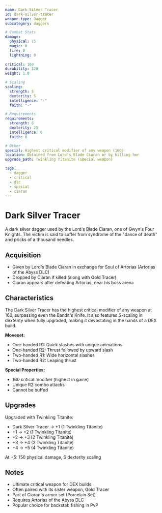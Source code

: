 ```yaml
---
name: Dark Silver Tracer
id: dark-silver-tracer
weapon_type: Dagger
subcategory: daggers

# Combat Stats
damage:
  physical: 75
  magic: 0
  fire: 0
  lightning: 0
  
critical: 160
durability: 120
weight: 1.0

# Scaling
scaling:
  strength: E
  dexterity: S
  intelligence: "-"
  faith: "-"

# Requirements
requirements:
  strength: 6
  dexterity: 25
  intelligence: 0
  faith: 0

# Other
special: Highest critical modifier of any weapon (160)
location: Obtained from Lord's Blade Ciaran or by killing her
upgrade_path: Twinkling Titanite (special weapon)

tags:
  - dagger
  - critical
  - dlc
  - special
  - ciaran
---
```


# Dark Silver Tracer

A dark silver dagger used by the Lord's Blade Ciaran, one of Gwyn's Four Knights. The victim is said to suffer from syndrome of the "dance of death" and pricks of a thousand needles.

## Acquisition
- Given by Lord's Blade Ciaran in exchange for Soul of Artorias (Artorias of the Abyss DLC)
- Dropped by Ciaran if killed (along with Gold Tracer)
- Ciaran appears after defeating Artorias, near his boss arena

## Characteristics
The Dark Silver Tracer has the highest critical modifier of any weapon at 160, surpassing even the Bandit's Knife. It also features S-scaling in dexterity when fully upgraded, making it devastating in the hands of a DEX build.

**Moveset:**
- One-handed R1: Quick slashes with unique animations
- One-handed R2: Thrust followed by upward slash
- Two-handed R1: Wide horizontal slashes
- Two-handed R2: Leaping thrust

**Special Properties:**
- 160 critical modifier (highest in game)
- Unique R2 combo attacks
- Cannot be buffed

## Upgrades
Upgraded with Twinkling Titanite:
- Dark Silver Tracer → +1 (1 Twinkling Titanite)
- +1 → +2 (1 Twinkling Titanite)  
- +2 → +3 (2 Twinkling Titanite)
- +3 → +4 (2 Twinkling Titanite)
- +4 → +5 (4 Twinkling Titanite)

At +5: 150 physical damage, S dexterity scaling

## Notes
- Ultimate critical weapon for DEX builds
- Often paired with its sister weapon, Gold Tracer
- Part of Ciaran's armor set (Porcelain Set)
- Requires Artorias of the Abyss DLC
- Popular choice for backstab fishing in PvP